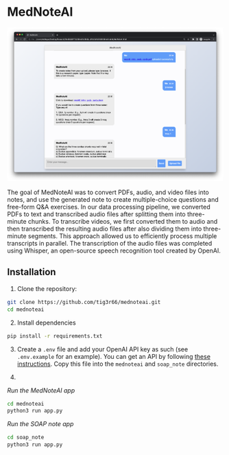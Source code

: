 # MedNoteAI
 
![MedNoteAI screenshot](https://raw.githubusercontent.com/tig3r66/mednoteai/main/mednoteai.png)

The goal of MedNoteAI was to convert PDFs, audio, and video files into notes, and use the generated note to create multiple-choice questions and free-form Q&A exercises. In our data processing pipeline, we converted PDFs to text and transcribed audio files after splitting them into three-minute chunks. To transcribe videos, we first converted them to audio and then transcribed the resulting audio files after also dividing them into three-minute segments. This approach allowed us to efficiently process multiple transcripts in parallel. The transcription of the audio files was completed using Whisper, an open-source speech recognition tool created by OpenAI.

## Installation

1. Clone the repository:

```bash
git clone https://github.com/tig3r66/mednoteai.git
cd mednoteai
```

2. Install dependencies

```bash
pip install -r requirements.txt
```

3. Create a `.env` file and add your OpenAI API key as such (see `.env.example` for an example). You can get an API by following [these instructions](https://help.openai.com/en/articles/4936850-where-do-i-find-my-secret-api-key). Copy this file into the `mednoteai` and `soap_note` directories.

4.

*Run the MedNoteAI app*

```bash
cd mednoteai
python3 run app.py
```

*Run the SOAP note app*

```bash
cd soap_note
python3 run app.py
```
